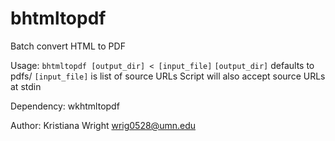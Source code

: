 # bhtmltopdf
Batch convert HTML to PDF

Usage: `bhtmltopdf [output_dir] < [input_file]`
  `[output_dir]` defaults to pdfs/
  `[input_file]` is list of source URLs
  Script will also accept source URLs at stdin

Dependency: wkhtmltopdf

Author: Kristiana Wright <wrig0528@umn.edu>
